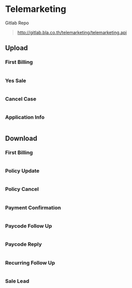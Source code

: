 #  Telemarketing
Gitlab Repo 
> http://gitlab.bla.co.th/telemarketing/telemarketing.api
        

## Upload

### First Billing
```

```
###  Yes Sale
```

```
###  Cancel Case
```

```
###  Application Info
```

```

## Download
###  First Billing
```

```
###  Policy Update
```

```
###  Policy Cancel
```

```
###  Payment Confirmation
```

```
###  Paycode Follow Up
```

```
###  Paycode Reply
```

```
###  Recurring Follow Up
```

```
###  Sale Lead
```

```

